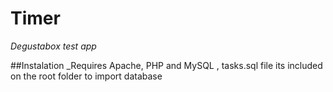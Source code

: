 # Timer
_Degustabox test app_

##Instalation
_Requires Apache, PHP and MySQL , tasks.sql file its included on the root folder  to import database

